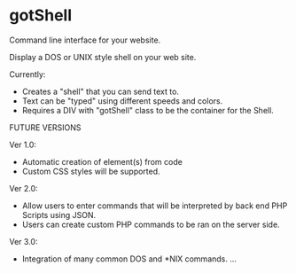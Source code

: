 # gotShell
Command line interface for your website.

Display a DOS or UNIX style shell on your web site. 

Currently:
- Creates a "shell" that you can send text to.
- Text can be "typed" using different speeds and colors.
- Requires a DIV with "gotShell" class to be the container for the Shell.

FUTURE VERSIONS

Ver 1.0:
- Automatic creation of element(s) from code
- Custom CSS styles will be supported.

Ver 2.0:
- Allow users to enter commands that will be interpreted by back end PHP Scripts using JSON.
- Users can create custom PHP commands to be ran on the server side.

Ver 3.0:
- Integration of many common DOS and *NIX commands.
...
